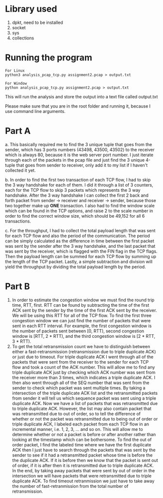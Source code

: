 # Library used
1. dpkt, need to be installed
2. socket
3. sys
4. collections


# Running the program
```
For Linux
python3 analysis_pcap_tcp.py assignment2.pcap > output.txt

For Window
python analysis_pcap_tcp.py assignment2.pcap > output.txt
```
This will run the analysis and store the output into a text file called output.txt

Please make sure that you are in the root folder and running it, because I use command line arguments.


# Part A
a. This basically required me to find the 3 unique tuple that goes from the sender, which has 3 ports numbers (43498, 43500, 43502) to the receiver which is always 80, because it is the web server port number. I just iterate through each of the packets in the pcap file and just find the 3 unique 4-tuple that goes from sender to receiver, only add it to my list if I haven't collected it yet.

b. In order to find the first two transaction of each TCP flow, I had to skip the 3 way handshake for each of them. I did it through a list of 3 counters, each for the TCP flow to skip 3 packets which represents the 3 way handshake. After the 3 way handshake I can collect the first 2 back and forth packet from sender -> receiver and receiver -> sender, because those two together make up **ONE** transaction. I also had to find the window scale which can be found in the TCP options, and raise 2 to the scale number in order to find the correct window size, which should be 49,152 for all 6 transactions.

c. For the throughput, I had to collect the total payload length that was sent for each TCP flow and also the period of the communication. The period can be simply calculated as the difference in time between the first packet was sent by the sender after the 3 way handshake, and the last packet that was sent by the receiver, which is flagged with the FIN flag in the TCP flags. Then the payload length can be summed for each TCP flow by summing up the length of the TCP packet. Lastly, a simple subtraction and division will yield the throughput by dividing the total payload length by the period.

# Part B
1. In order to estimate the congestion window we must find the round trip time, RTT, first. RTT can be found by subtracting the time of the first ACK sent by the sender by the time of the first ACK sent by the receiver. We will be using this RTT for all of the TCP flow. To find the first three congestion window we can just find the number of packets that were sent in each RTT interval. For example, the first congestion window is the number of packets sent between [0, RTT), second congestion window is [RTT, 2 * RTT), and the third congestion window is [2 * RTT, 3 * RTT). 
2. To get the total retransmission count we have to distinguish between either a fast-retransmission (retransmission due to triple duplicate ACK) or just due to timeout. For triple duplicate ACK I went through all of the packets that were sent from the receiver to the sender for each TCP flow and took a count of the ACK number. This will allow me to find any triple duplicate ACK just by checking which ACK number was sent from the receiver more than 3 times, which indicates a triple duplicate ACK. I then also went through all of the SEQ number that was sent from the sender to check which packet was sent multiple times. By taking a intersection of the triple duplicate ACK list and the retransmitted packets from sender it will tell us which sequence packet was sent using a triple duplicate ACK. Now we have a list of packets that was retransmitted due to triple duplicate ACK. However, the list may also contain packet that was retransmitted due to out of order, so to tell the difference of whether or not the packet was retransmitted due to being out of order or triple duplicate ACK, I labeled each packet from each TCP flow in an incremental manner, i.e. 1, 2, 3, ... and so on. This will allow me to determine whether or not a packet is before or after another rather than looking at the timestamp which can be bothersome. To find the out of order packet, I find the labeled time where we have the first duplicate ACK then I just have to search through the packets that was sent by the sender to see if it had a retransmitted packet whose time is before the the duplicate ACK. If it is before then we know that the packet is sent out of order, if it is after then it is retransmitted due to triple duplicate ACK. In the end, by taking away packets that were sent by out of order in the intersection we will have packets that were retransmitted due to triple duplicate ACK. To find timeout retranmission we just have to take away the number of fast-retranmission from the total number of retransmission. 